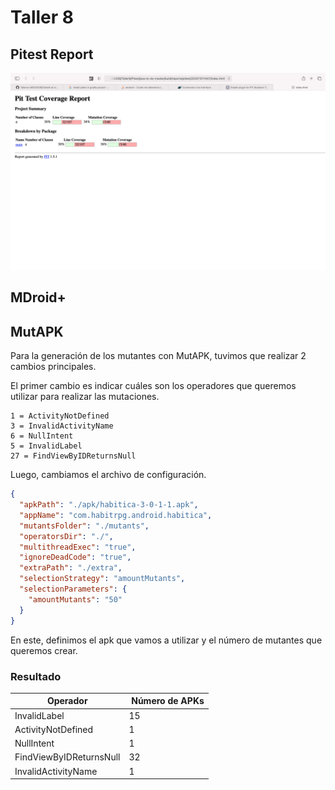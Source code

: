 # Taller 8

## Pitest Report

![Pitest Report](images/Pitest_report.png)

## MDroid+

## MutAPK

Para la generación de los mutantes con MutAPK, tuvimos que realizar 2 cambios principales.

El primer cambio es indicar cuáles son los operadores que queremos utilizar para realizar las mutaciones.

```properties
1 = ActivityNotDefined
3 = InvalidActivityName
6 = NullIntent
5 = InvalidLabel
27 = FindViewByIDReturnsNull
```

Luego, cambiamos el archivo de configuración.

```json
{
  "apkPath": "./apk/habitica-3-0-1-1.apk",
  "appName": "com.habitrpg.android.habitica",
  "mutantsFolder": "./mutants",
  "operatorsDir": "./",
  "multithreadExec": "true",
  "ignoreDeadCode": "true",
  "extraPath": "./extra",
  "selectionStrategy": "amountMutants",
  "selectionParameters": {
    "amountMutants": "50"
  }
}
```

En este, definimos el apk que vamos a utilizar y el número de mutantes que queremos crear.

### Resultado

| Operador                |  Número de APKs |
| ----------------------- | --------------- |
| InvalidLabel            | 15              |
| ActivityNotDefined      | 1               |
| NullIntent              | 1               |
| FindViewByIDReturnsNull | 32              |
| InvalidActivityName     | 1               |

